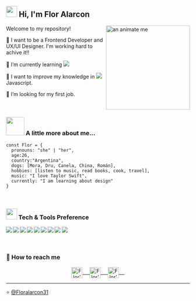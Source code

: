 <h2> <img src="https://emojis.slackmojis.com/emojis/images/1588315024/8823/hyperkitty.gif?1588315024" width="30" /> Hi, I'm Flor Alarcon</h2>

<img align='right' alt='an animate me' src="https://user-images.githubusercontent.com/86578050/148091395-75972643-ed2d-46c0-a63a-97de4831c623.png" width="230">

Welcome to my repository!
 
 🔭 I want to be a Frontend Developer and UX/UI Designer. I'm working hard to achive it!!
 
 🌱 I’m currently learning <img src="https://img.shields.io/badge/-React-000000?style=flat&logo=react&logoColor=00c8ff"> 
 
 
 👯 I want to improve my knowledge in <img src="https://img.shields.io/badge/-JavaScript-eed718?style=flat&logo=javascript&logoColor=ffffff"> Javascript.
 
 🤔 I’m looking for my first job.
 
<br>

### <img src="https://media.giphy.com/media/VgCDAzcKvsR6OM0uWg/giphy.gif" width="50"> A little more about me...  

```JS
const Flor = {
  pronouns: "she" | "her",
  age:26,
  country:"Argentina",
  dogs: [Mora, Dru, Canela, China, Román],
  hobbies: [listen to music, read books, cook, travel],
  music: "I love Taylor Swift",
  currently: "I am learning about design"
}
```
<br>

###  <img src="https://media.giphy.com/media/WUlplcMpOCEmTGBtBW/giphy.gif" width="30">  Tech & Tools Preference

<img src = "https://img.shields.io/badge/-HTML5-E34F26?style=flat&logo=html5&logoColor=white"> <img src = "https://img.shields.io/badge/-CSS3-1572B6?style=flat&logo=css3&logoColor=white">
<img align="left"  src="https://img.shields.io/badge/-Bootstrap-563D7C?style=flat&logo=bootstrap&logoColor=white">
<img align="left"  src="https://img.shields.io/badge/-JavaScript-eed718?style=flat&logo=javascript&logoColor=ffffff">
<img align="left"  src="https://img.shields.io/badge/-Sass-cc6699?style=flat&logo=sass&logoColor=ffffff">
<img align="left"  src="https://img.shields.io/badge/-React-000000?style=flat&logo=react&logoColor=00c8ff">
<img align="left"  src="http://img.shields.io/badge/-Git-F1502F?style=flat&logo=git&logoColor=FFFFFF">
<img align="left"  src="http://img.shields.io/badge/-Github-000000?style=flat&logo=github&logoColor=FFFFFF">
<img align="left"  src="http://img.shields.io/badge/-VS%20Code-007ACC?style=flat&logo=visual%20studio%20code&logoColor=white">


<br>

 ###  💬 How to reach me

<p align="center">
 <a href="https://www.linkedin.com/in/maria-florencia-alarc%C3%B3n/" target="blank">
  <img align="center" alt="Flor's linkedin" width="30px" src="https://www.vectorlogo.zone/logos/linkedin/linkedin-icon.svg" /> &nbsp; &nbsp;
 </a>
 <a href="https://www.instagram.com/floralarcon31/" target="blank">
  <img align="center" alt="Flor's Instagram" width="30px" src="https://www.vectorlogo.zone/logos/instagram/instagram-icon.svg" /> &nbsp; &nbsp;
 </a>
 <a href="https://twitter.com/florenciaalar10" target="blank">
  <img align="center" alt="Flor's Twitter" width="30px" src="https://www.vectorlogo.zone/logos/twitter/twitter-official.svg" /> &nbsp; &nbsp;
 </a>

  
---

⭐️ [@Floralarcon31](https://github.com/Floralarcon31)
